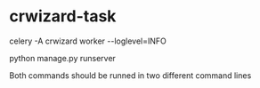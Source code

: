 # crwizard-task

celery -A crwizard worker --loglevel=INFO

python manage.py runserver

Both commands should be runned in two different command lines
